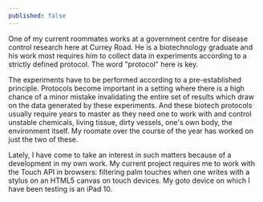 ```yaml
---
published: false
---
```

One of my current roommates works at a government centre for disease control research here at Currey Road. He is a biotechnology graduate and his work most requires him to collect data in experiments according to a strictly defined protocol. The word "protocol" here is key. 

The experiments have to be performed according to a pre-established principle. Protocols become important in a setting where there is a high chance of a minor mistake invalidating the entire set of results which draw on the data generated by these experiments. And these biotech protocols usually require years to master as they need one to work with and control unstable chemicals, living tissue, dirty vessels, one's own body, the environment itself. My roomate over the course of the year has worked on just the two of these.

Lately, I have come to take an interest in such matters because of a development in my own work. My current project requires me to work with the Touch API in browsers: filtering palm touches when one writes with a stylus on an HTML5 canvas on touch devices. My goto device on which I have been testing is an iPad 10.  
